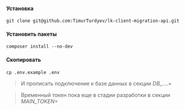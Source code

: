 #### Установка

`git clone git@github.com:TimurTurdyev/lk-client-migration-api.git`

#### Установить пакеты

`composer install --no-dev`

#### Скопировать
`cp .env.example .env`
> И прописать подключение к базе данных в секции *DB_....=*

> Временный токен пока еще в стадии разработки в секции *MAIN_TOKEN=*
